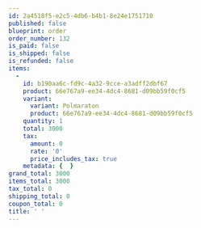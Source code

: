 ```yaml
---
id: 2a4518f5-e2c5-4db6-b4b1-8e24e1751710
published: false
blueprint: order
order_number: 132
is_paid: false
is_shipped: false
is_refunded: false
items:
  -
    id: b190aa6c-fd9c-4a32-9cce-a3adff2dbf67
    product: 66e767a9-ee34-4dc4-8681-d09bb59f0cf5
    variant:
      variant: Polmaraton
      product: 66e767a9-ee34-4dc4-8681-d09bb59f0cf5
    quantity: 1
    total: 3000
    tax:
      amount: 0
      rate: '0'
      price_includes_tax: true
    metadata: {  }
grand_total: 3000
items_total: 3000
tax_total: 0
shipping_total: 0
coupon_total: 0
title: ' '
---
```

